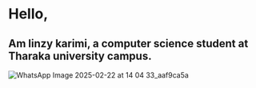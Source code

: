 # Hello,
## Am linzy karimi, a computer science student at Tharaka university campus.
![WhatsApp Image 2025-02-22 at 14 04 33_aaf9ca5a](https://github.com/user-attachments/assets/406cd9d5-e9c3-4a04-9eee-3f793c3b7873)
